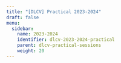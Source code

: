 ```yaml
---
title: "[DLCV] Practical 2023-2024"
draft: false
menu:
  sidebar:
    name: 2023-2024
    identifier: dlcv-2023-2024-practical
    parent: dlcv-practical-sessions
    weight: 20
---
```



